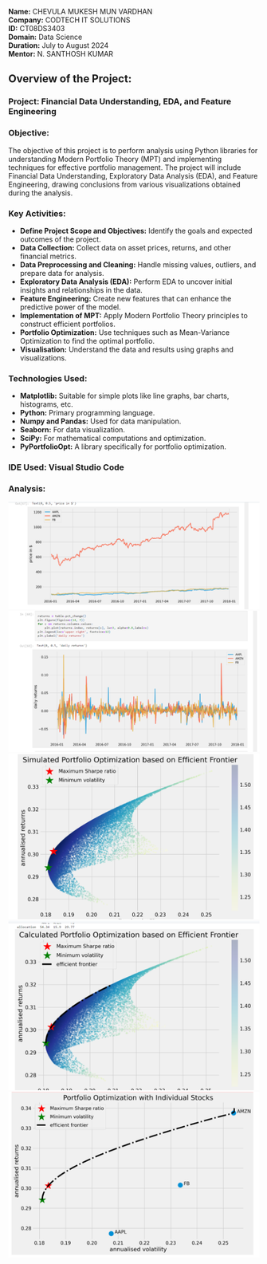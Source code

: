 **Name:** CHEVULA MUKESH MUN VARDHAN<br>
**Company:** CODTECH IT SOLUTIONS<br>
**ID:** CT08DS3403<br>
**Domain:** Data Science<br>
**Duration:** July to August 2024<br>
**Mentor:** N. SANTHOSH KUMAR<br>

## Overview of the Project:

### Project: Financial Data Understanding, EDA, and Feature Engineering 

### Objective:
The objective of this project is to perform analysis using Python libraries for understanding Modern Portfolio Theory (MPT) and implementing techniques for effective portfolio management. The project will include Financial Data Understanding, Exploratory Data Analysis (EDA), and Feature Engineering, drawing conclusions from various visualizations obtained during the analysis.

### Key Activities:
- **Define Project Scope and Objectives:** Identify the goals and expected outcomes of the project.
- **Data Collection:** Collect data on asset prices, returns, and other financial metrics.
- **Data Preprocessing and Cleaning:** Handle missing values, outliers, and prepare data for analysis.
- **Exploratory Data Analysis (EDA):** Perform EDA to uncover initial insights and relationships in the data.
- **Feature Engineering:** Create new features that can enhance the predictive power of the model.
- **Implementation of MPT:** Apply Modern Portfolio Theory principles to construct efficient portfolios.
- **Portfolio Optimization:** Use techniques such as Mean-Variance Optimization to find the optimal portfolio.
- **Visualisation:** Understand the data and results using graphs and visualizations.
  
### Technologies Used:
- **Matplotlib:** Suitable for simple plots like line graphs, bar charts, histograms, etc.
- **Python:** Primary programming language.
- **Numpy and Pandas:** Used for data manipulation.
- **Seaborn:** For data visualization.
- **SciPy:** For mathematical computations and optimization.
- **PyPortfolioOpt:** A library specifically for portfolio optimization.

### IDE Used: Visual Studio Code

### Analysis:
![Image 1](https://github.com/mukesh-chevula/CODTECH-Task2/blob/main/Screenshot%202024-07-23%20135412.png)
![Image 2](https://github.com/mukesh-chevula/CODTECH-Task2/blob/main/Screenshot%202024-07-23%20135421.png)
![Image 3](https://github.com/mukesh-chevula/CODTECH-Task2/blob/main/Screenshot%202024-07-23%20135430.png)
![Image 5](https://github.com/mukesh-chevula/CODTECH-Task2/blob/main/Screenshot%202024-07-23%20135437.png)
![Image 6](https://github.com/mukesh-chevula/CODTECH-Task2/blob/main/Screenshot%202024-07-23%20135446.png)
